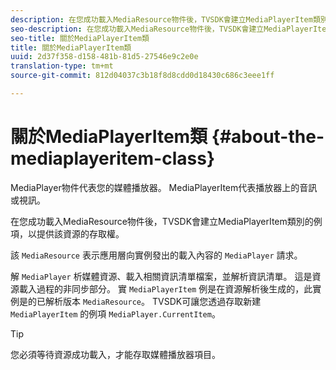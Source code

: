 ```yaml
---
description: 在您成功載入MediaResource物件後，TVSDK會建立MediaPlayerItem類別的例項，以提供該資源的存取權。
seo-description: 在您成功載入MediaResource物件後，TVSDK會建立MediaPlayerItem類別的例項，以提供該資源的存取權。
seo-title: 關於MediaPlayerItem類
title: 關於MediaPlayerItem類
uuid: 2d37f358-d158-481b-81d5-27546e9c2e0e
translation-type: tm+mt
source-git-commit: 812d04037c3b18f8d8cdd0d18430c686c3eee1ff

---
```



# 關於MediaPlayerItem類 {#about-the-mediaplayeritem-class}

MediaPlayer物件代表您的媒體播放器。 MediaPlayerItem代表播放器上的音訊或視訊。

在您成功載入MediaResource物件後，TVSDK會建立MediaPlayerItem類別的例項，以提供該資源的存取權。

該 `MediaResource` 表示應用層向實例發出的載入內容的 `MediaPlayer` 請求。

解 `MediaPlayer` 析媒體資源、載入相關資訊清單檔案，並解析資訊清單。 這是資源載入過程的非同步部分。 實 `MediaPlayerItem` 例是在資源解析後生成的，此實例是的已解析版本 `MediaResource`。 TVSDK可讓您透過存取新建 `MediaPlayerItem` 的例項 `MediaPlayer.CurrentItem`。

>[!TIP]
>
>您必須等待資源成功載入，才能存取媒體播放器項目。